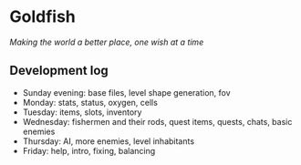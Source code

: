 Goldfish
========

*Making the world a better place, one wish at a time*

Development log
---------------
  - Sunday evening: base files, level shape generation, fov
  - Monday: stats, status, oxygen, cells
  - Tuesday: items, slots, inventory  
  - Wednesday: fishermen and their rods, quest items, quests, chats, basic enemies
  - Thursday: AI, more enemies, level inhabitants
  - Friday: help, intro, fixing, balancing

